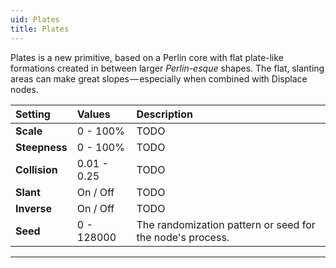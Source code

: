 ```yaml
---
uid: Plates
title: Plates
---
```


Plates is a new primitive, based on a Perlin core with flat plate-like formations created in between larger *Perlin-esque* shapes. The flat, slanting areas can make great slopes — especially when combined with Displace nodes.


| Setting       | Values      | Description                                               |
| :------------ | :---------- | :-------------------------------------------------------- |
| **Scale**     | 0 - 100% | TODO                                                     |
| **Steepness** | 0 - 100% | TODO                                                     |
| **Collision** | 0.01 - 0.25 | TODO                                                     |
| **Slant**     | On / Off    | TODO                                                     |
| **Inverse**   | On / Off    | TODO                                                     |
| **Seed**      | 0 - 128000  | The randomization pattern or seed for the node's process. |




***

<!--examples-->